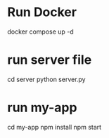 # Run Docker
docker compose up -d

# run server file
cd server
python server.py

# run my-app
cd my-app
npm install
npm start

